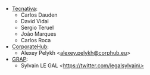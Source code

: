 - [Tecnativa](https://www.tecnativa.com):
  - Carlos Dauden
  - David Vidal
  - Sergio Teruel
  - João Marques
  - Carlos Roca
- [CorporateHub](https://corporatehub.eu/):
  - Alexey Pelykh \<alexey.pelykh@corphub.eu\>
- [GRAP](http://www.grap.coop/):
  - Sylvain LE GAL \<https://twitter.com/legalsylvain\>
